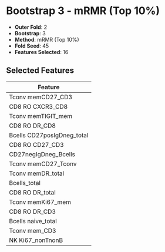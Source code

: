 # Bootstrap 3 - mRMR (Top 10%)

- **Outer Fold**: 2
- **Bootstrap**: 3
- **Method**: mRMR (Top 10%)
- **Fold Seed**: 45
- **Features Selected**: 16

## Selected Features

| Feature |
|---------|
| Tconv memCD27_CD3 |
| CD8 RO CXCR3_CD8 |
| Tconv memTIGIT_mem |
| CD8 RO DR_CD8 |
| Bcells CD27posIgDneg_total |
| CD8 RO CD27_CD3 |
| CD27negIgDneg_Bcells |
| Tconv memCD27_Tconv |
| Tconv memDR_total |
| Bcells_total |
| CD8 RO DR_total |
| Tconv memKi67_mem |
| CD8 RO DR_CD3 |
| Bcells naive_total |
| Tconv mem_CD3 |
| NK Ki67_nonTnonB |
